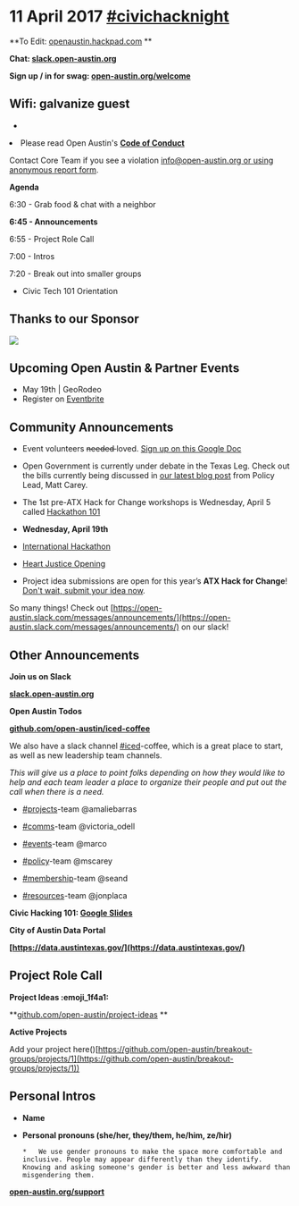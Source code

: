 # 11 April 2017 [#civichacknight](https://openaustin.hackpad.com/ep/search/?q=%23civichacknight&via=EXx7UPJjskC)

**To Edit: [openaustin.hackpad.com](https://openaustin.hackpad.com/)   **

**Chat: [slack.open-austin.org](http://slack.open-austin.org/)**

**Sign up / in for swag: [open-austin.org/welcome](http://open-austin.org/welcome)**

## Wifi: galvanize guest

*
<undefined><li>Please read Open Austin's **[Code of Conduct ](https://www.open-austin.org/about/#code-of-conduct)** </li></undefined>

Contact Core Team if you see a violation info@open-austin.org[ or using anonymous report form](https://www.open-austin.org/about/#report-an-issue).

**Agenda**

6:30 - Grab food & chat with a neighbor

**6:45 - Announcements**

6:55 - Project Role Call

7:00 - Intros

7:20 - Break out into smaller groups

*   Civic Tech 101 Orientation 

## Thanks to our Sponsor

![](https://galvanize-wp.s3.amazonaws.com/wp-content/uploads/2015/03/30170453/Galvanize-Galvanize-logomark-text-only-2-2.png)

## Upcoming Open Austin & Partner Events

*   May 19th | GeoRodeo
*   Register on [Eventbrite](https://www.eventbrite.com/e/2017-georodeo-annual-texas-geodeveloper-roundup-tickets-32196220763)

<ul style="list-style: none;"><li>
</li></ul style="list-style: none;">

## Community Announcements

*   Event volunteers <s>needed </s>loved. [Sign up on this Google Doc](https://docs.google.com/spreadsheets/d/1gllUNFMW73nLcl13vZLQtiLX9hpwIJMON0LY6Qjp1SQ/edit#gid=0)

*   Open Government is currently under debate in the Texas Leg. Check out the bills currently being discussed in <u>[our latest blog post](https://www.open-austin.org/blog/2017/03/19/open_government_under_debate_in_tx_legislature)</u> from Policy Lead, Matt Carey. 
*   The 1st pre-ATX Hack for Change workshops is Wednesday, April 5 called [Hackathon 101 ](http://open-austin.us13.list-manage2.com/track/click?u=547ae2a731650fd3ae639ab7d&id=af6a1b573e&e=bce083457d)

*   **Wednesday, April 19th**
*   [International Hackathon](http://open-austin.us13.list-manage.com/track/click?u=547ae2a731650fd3ae639ab7d&id=aa3bd62631&e=bce083457d)
*   [Heart Justice Opening](http://open-austin.us13.list-manage.com/track/click?u=547ae2a731650fd3ae639ab7d&id=a98f2548fd&e=bce083457d)

*   Project idea submissions are open for this year’s **ATX Hack for Change**! <u>[Don't wait, submit your idea now](http://atxhackforchange.org/projects)</u>. 

So many things! Check out [](https://open-austin.slack.com/messages/announcements/)[https://open-austin.slack.com/messages/announcements/](https://open-austin.slack.com/messages/announcements/) on our slack!

## Other Announcements

**Join us on Slack**

**[slack.open-austin.org](https://slack.open-austin.org/)**

**Open Austin Todos**

**[github.com/open-austin/iced-coffee](https://github.com/open-austin/iced-coffee)**

We also have a slack channel [#iced](https://openaustin.hackpad.com/ep/search/?q=%23iced&via=EXx7UPJjskC)-coffee, which is a great place to start, as well as new leadership team channels. 

_This will give us a place to point folks depending on how they would like to help and each team leader a place to organize their people and put out the call when there is a need._

- [#projects](https://openaustin.hackpad.com/ep/search/?q=%23projects&via=EXx7UPJjskC)-team @amaliebarras

- [#comms](https://openaustin.hackpad.com/ep/search/?q=%23comms&via=EXx7UPJjskC)-team @victoria_odell

- [#events](https://openaustin.hackpad.com/ep/search/?q=%23events&via=EXx7UPJjskC)-team @marco

- [#policy](https://openaustin.hackpad.com/ep/search/?q=%23policy&via=EXx7UPJjskC)-team @mscarey

- [#membership](https://openaustin.hackpad.com/ep/search/?q=%23membership&via=EXx7UPJjskC)-team @seand

- [#resources](https://openaustin.hackpad.com/ep/search/?q=%23resources&via=EXx7UPJjskC)-team @jonplaca

**Civic Hacking 101: [Google Slides](https://docs.google.com/presentation/d/1tceKempW_8ZoxzeGcfuC1K96kBz0zaMkBxmT1pgv1bo/edit)**

**City of Austin Data Portal**

[](https://data.austintexas.gov/)**[https://data.austintexas.gov/](https://data.austintexas.gov/)**

## Project Role Call

**Project Ideas :emoji_1f4a1:**

**[github.com/open-austin/project-ideas](https://github.com/open-austin/project-ideas) **

**Active Projects**

Add your project here([](https://github.com/open-austin/breakout-groups/projects/1))[https://github.com/open-austin/breakout-groups/projects/1](https://github.com/open-austin/breakout-groups/projects/1))

## Personal Intros

*   **Name**
*   **Personal pronouns (she/her, they/them, he/him, ze/hir)**

        *   We use gender pronouns to make the space more comfortable and inclusive. People may appear differently than they identify. Knowing and asking someone's gender is better and less awkward than misgendering them. 

**[open-austin.org/support](https://open-austin.org/support)**